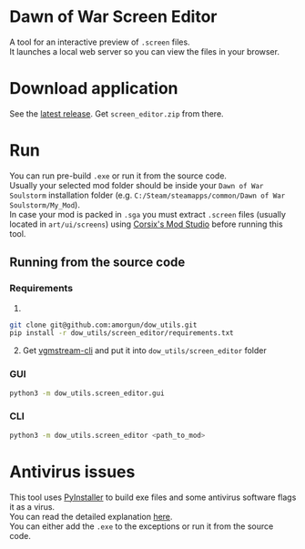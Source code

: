 # Dawn of War Screen Editor
A tool for an interactive preview of `.screen` files.  
It launches a local web server so you can view the files in your browser.

# Download application
See the [latest release](https://github.com/amorgun/dow_utils/releases/tag/SE0.4).
Get `screen_editor.zip` from there.

# Run
You can run pre-build `.exe` or run it from the source code.  
Usually your selected mod folder should be inside your `Dawn of War Soulstorm` installation folder (e.g. `C:/Steam/steamapps/common/Dawn of War Soulstorm/My_Mod`).  
In case your mod is packed in `.sga` you must extract `.screen` files (usually located in `art/ui/screens`) using [Corsix's Mod Studio](https://modstudio.corsix.org/) before running this tool.

## Running from the source code
### Requirements
1. 
```bash
git clone git@github.com:amorgun/dow_utils.git
pip install -r dow_utils/screen_editor/requirements.txt
```
2. Get [vgmstream-cli](https://github.com/vgmstream/vgmstream) and put it into `dow_utils/screen_editor` folder

### GUI
```bash
python3 -m dow_utils.screen_editor.gui
```

### CLI
```bash
python3 -m dow_utils.screen_editor <path_to_mod>
```

# Antivirus issues
This tool uses [PyInstaller](https://github.com/pyinstaller/pyinstaller/tree/develop) to build exe files and some antivirus software flags it as a virus.  
You can read the detailed explanation [here](https://github.com/pyinstaller/pyinstaller/blob/develop/.github/ISSUE_TEMPLATE/antivirus.md).  
You can either add the `.exe` to the exceptions or run it from the source code.